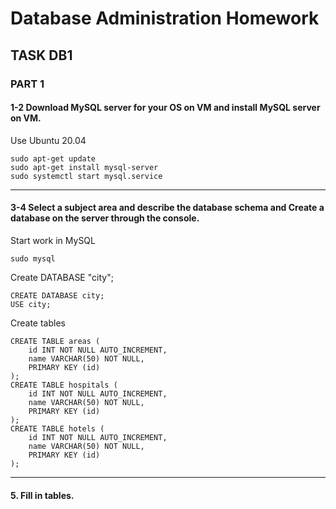 # Database Administration Homework

## TASK DB1

### PART 1

#### 1-2 Download MySQL server for your OS on VM and install MySQL server on VM.
Use Ubuntu 20.04 
```` 
sudo apt-get update 
sudo apt-get install mysql-server
sudo systemctl start mysql.service
````
---
#### 3-4 Select a subject area and describe the database schema and Create a database on the server through the console.
Start work in MySQL  
````
sudo mysql
````
Create DATABASE "city";
````MySQL
CREATE DATABASE city;
USE city;
````
Create tables
````MySQL
CREATE TABLE areas (
    id INT NOT NULL AUTO_INCREMENT,
    name VARCHAR(50) NOT NULL,
    PRIMARY KEY (id)
);
CREATE TABLE hospitals (
    id INT NOT NULL AUTO_INCREMENT,
    name VARCHAR(50) NOT NULL,
    PRIMARY KEY (id)
);
CREATE TABLE hotels (
    id INT NOT NULL AUTO_INCREMENT,
    name VARCHAR(50) NOT NULL,
    PRIMARY KEY (id)
);

````
---
#### 5. Fill in tables.

